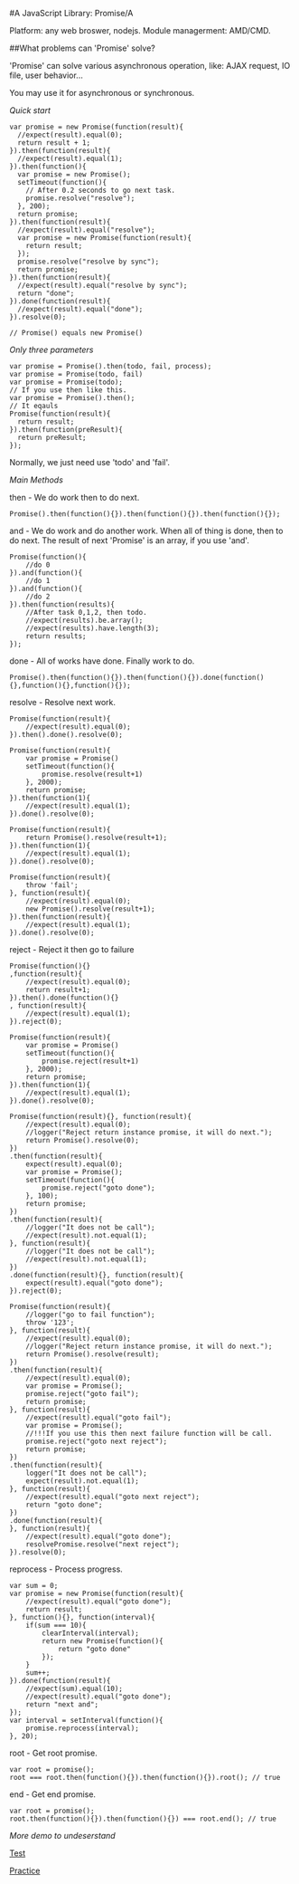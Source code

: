 #A JavaScript Library: Promise/A

Platform: any web broswer, nodejs. Module managerment: AMD/CMD.

##What problems can 'Promise' solve?

'Promise' can solve various asynchronous operation, like: AJAX request, IO file, user behavior...

You may use it for asynchronous or synchronous.

_Quick start_
```
var promise = new Promise(function(result){
  //expect(result).equal(0);
  return result + 1;
}).then(function(result){
  //expect(result).equal(1);
}).then(function(){
  var promise = new Promise();
  setTimeout(function(){
    // After 0.2 seconds to go next task.
    promise.resolve("resolve");
  }, 200);
  return promise;
}).then(function(result){
  //expect(result).equal("resolve");
  var promise = new Promise(function(result){
    return result;
  });
  promise.resolve("resolve by sync");
  return promise;
}).then(function(result){
  //expect(result).equal("resolve by sync");
  return "done";
}).done(function(result){
  //expect(result).equal("done");
}).resolve(0);

// Promise() equals new Promise()

```

_Only three parameters_
```
var promise = Promise().then(todo, fail, process);
var promise = Promise(todo, fail)
var promise = Promise(todo);
// If you use then like this.
var promise = Promise().then();
// It eqauls
Promise(function(result){
  return result;
}).then(function(preResult){
  return preResult;
});
```
Normally, we just need use 'todo' and 'fail'.

_Main Methods_

then - We do work then to do next.
```
Promise().then(function(){}).then(function(){}).then(function(){});
```
and - We do work and do another work. When all of thing is done, then to do next.
The result of next 'Promise' is an array, if you use 'and'.
```
Promise(function(){
    //do 0
}).and(function(){
    //do 1
}).and(function(){
    //do 2
}).then(function(results){
    //After task 0,1,2, then todo.
    //expect(results).be.array();
    //expect(results).have.length(3);
    return results;
});
```
done - All of works have done. Finally work to do.
```
Promise().then(function(){}).then(function(){}).done(function(){},function(){},function(){});
```
resolve - Resolve next work.
```
Promise(function(result){
    //expect(result).equal(0);
}).then().done().resolve(0);
```
```
Promise(function(result){
    var promise = Promise()
    setTimeout(function(){
        promise.resolve(result+1)
    }, 2000);
    return promise;
}).then(function(1){
    //expect(result).equal(1);
}).done().resolve(0);
```
```
Promise(function(result){
    return Promise().resolve(result+1);
}).then(function(1){
    //expect(result).equal(1);
}).done().resolve(0);
```
```
Promise(function(result){
    throw 'fail';
}, function(result){
    //expect(result).equal(0);
    new Promise().resolve(result+1);
}).then(function(result){
    //expect(result).equal(1);
}).done().resolve(0);
```
reject - Reject it then go to failure
```
Promise(function(){}
,function(result){
    //expect(result).equal(0);
    return result+1;
}).then().done(function(){}
, function(result){
    //expect(result).equal(1);
}).reject(0);
```
```
Promise(function(result){
    var promise = Promise()
    setTimeout(function(){
        promise.reject(result+1)
    }, 2000);
    return promise;
}).then(function(1){
    //expect(result).equal(1);
}).done().resolve(0);
```
```
Promise(function(result){}, function(result){
    //expect(result).equal(0);
    //logger("Reject return instance promise, it will do next.");
    return Promise().resolve(0);
})
.then(function(result){
    expect(result).equal(0);
    var promise = Promise();
    setTimeout(function(){
        promise.reject("goto done");
    }, 100);
    return promise;
})
.then(function(result){
    //logger("It does not be call");
    //expect(result).not.equal(1);
}, function(result){
    //logger("It does not be call");
    //expect(result).not.equal(1);
})
.done(function(result){}, function(result){
    expect(result).equal("goto done");
}).reject(0);
```
```
Promise(function(result){
    //logger("go to fail function");
    throw '123';
}, function(result){
    //expect(result).equal(0);
    //logger("Reject return instance promise, it will do next.");
    return Promise().resolve(result);
})
.then(function(result){
    //expect(result).equal(0);
    var promise = Promise();
    promise.reject("goto fail");
    return promise;
}, function(result){
    //expect(result).equal("goto fail");
    var promise = Promise();
    //!!!If you use this then next failure function will be call.
    promise.reject("goto next reject");
    return promise;
})
.then(function(result){
    logger("It does not be call");
    expect(result).not.equal(1);
}, function(result){
    //expect(result).equal("goto next reject");
    return "goto done";
})
.done(function(result){
}, function(result){
    //expect(result).equal("goto done");
    resolvePromise.resolve("next reject");
}).resolve(0);
```
reprocess - Process progress.
```
var sum = 0;
var promise = new Promise(function(result){
    //expect(result).equal("goto done");
    return result;
}, function(){}, function(interval){
    if(sum === 10){
        clearInterval(interval);
        return new Promise(function(){
            return "goto done"
        });
    }
    sum++;
}).done(function(result){
    //expect(sum).equal(10);
    //expect(result).equal("goto done");
    return "next and";
});
var interval = setInterval(function(){
    promise.reprocess(interval);
}, 20);
```
root - Get root promise.
```
var root = promise();
root === root.then(function(){}).then(function(){}).root(); // true
```
end - Get end promise.
```
var root = promise();
root.then(function(){}).then(function(){}) === root.end(); // true
```

_More demo to undeserstand_

[Test](http://mdsb100.github.io/homepage/amdquery/test/test/assets/base/Promise.html)

[Practice](https://github.com/mdsb100/AMDQuery/blob/master/amdquery/main/communicate.js)
